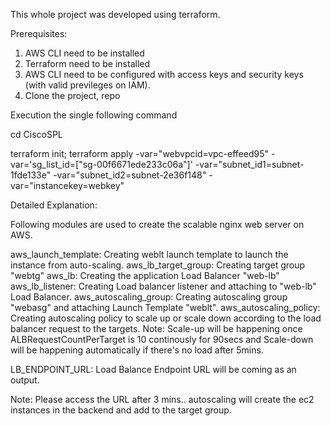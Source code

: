 This whole project was developed using terraform.


Prerequisites: 

1) AWS CLI need to be installed
2) Terraform need to be installed
3) AWS CLI need to be configured with access keys and security keys (with valid previleges on IAM).
4) Clone the project, repo  

Execution the single following command 

cd CiscoSPL

terraform init; terraform apply -var="webvpcid=vpc-effeed95" -var='sg_list_id=["sg-00f6671ede233c06a"]' -var="subnet_id1=subnet-1fde133e" -var="subnet_id2=subnet-2e36f148" -var="instancekey=webkey"

Detailed Explanation:

Following modules are used to create the scalable nginx web server on AWS.

aws_launch_template: Creating weblt launch template to launch the instance from auto-scaling.
aws_lb_target_group: Creating target group "webtg"
aws_lb: Creating the application Load Balancer "web-lb"
aws_lb_listener: Creating Load balancer listener and attaching to "web-lb" Load Balancer.
aws_autoscaling_group: Creating autoscaling group "webasg" and attaching Launch Template "weblt".
aws_autoscaling_policy: Creating autoscaling policy to scale up or scale down according to the load balancer request to the targets.
Note: Scale-up will be happening once ALBRequestCountPerTarget is 10 continously for 90secs and Scale-down will be happening automatically if there's no load after 5mins.

LB_ENDPOINT_URL: Load Balance Endpoint URL will be coming as an output.

Note: Please access the URL after 3 mins.. autoscaling will create the ec2 instances in the backend and add to the target group.

